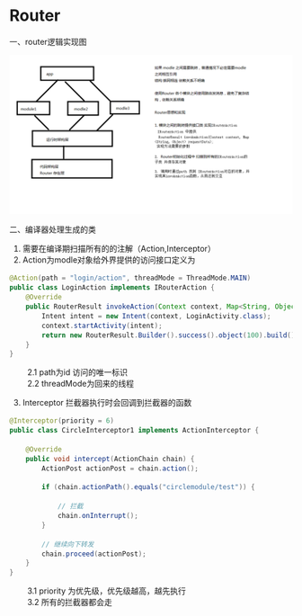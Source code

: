 # Router

一、router逻辑实现图

![  ](https://github.com/TF27674569/RouterProject/blob/master/router.bmp)  




二、编译器处理生成的类

1. 需要在编译期扫描所有的的注解（Action,Interceptor）
2. Action为modle对象给外界提供的访问接口定义为
```java
@Action(path = "login/action", threadMode = ThreadMode.MAIN)
public class LoginAction implements IRouterAction {
    @Override
    public RouterResult invokeAction(Context context, Map<String, Object> requestData) {
        Intent intent = new Intent(context, LoginActivity.class);
        context.startActivity(intent);
        return new RouterResult.Builder().success().object(100).build();
    }
}
```
&nbsp;　　2.1 path为id 访问的唯一标识   
&nbsp;　　2.2 threadMode为回来的线程

3. Interceptor 拦截器执行时会回调到拦截器的函数
```java
@Interceptor(priority = 6)
public class CircleInterceptor1 implements ActionInterceptor {

    @Override
    public void intercept(ActionChain chain) {
        ActionPost actionPost = chain.action();

        if (chain.actionPath().equals("circlemodule/test")) {

            // 拦截
            chain.onInterrupt();
        }

        // 继续向下转发
        chain.proceed(actionPost);
    }
}
```
&nbsp;　　3.1 priority 为优先级，优先级越高，越先执行  
&nbsp;　　3.2 所有的拦截器都会走













